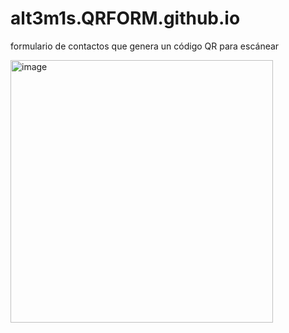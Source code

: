 # alt3m1s.QRFORM.github.io
formulario de contactos que genera un código QR para escánear

<img width="420" alt="image" src="https://github.com/alt3m1s/alt3m1s.QRFORM.github.io/assets/29589390/11cb99ad-3361-4e5b-84d9-2b0b84a30922">

